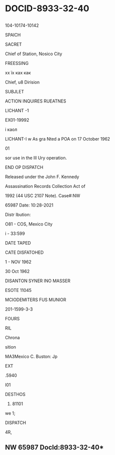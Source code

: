 # DOCID-8933-32-40

##
104-10174-10142

SPAICH

SACRET

Chief of Station, Nosico City

FREESSING

хх їх ках как

Chief, u8 Dirision

SUBJLET

ACTION INQUIRES RUEATNES

LICHANT -1

EX01-19992

і каол

LICHANT-I w As gra Nted a POA on 17 October 1962

01

sor use in the Ill Ury operation.

END OP DISPATCH

Released under the John F. Kennedy

Assassination Records Collection Act of

1992 (44 USC 2107 Note). Case#:NW

65987 Date: 10:28-2021

Distr Ibution:

O81 - COS, Mexico City

i - 33:599

DATE TAPED

CATE DISFATOHED

1 - NOV 1962

30 Oct 1962

DISANTON SYNER INO MASSER

ESOTE 11045

MCIODEMITERS FUS MUNIOR

201-1599-3-3

FOURS

RIL

Chrona

sition

MA3Mexico C. Buston: Jp

EXT

.5940

I01

DESTHOS

1. 81101

we 1;

DISPATCH

4R,

NW 65987 Docld:8933-32-40*
---

